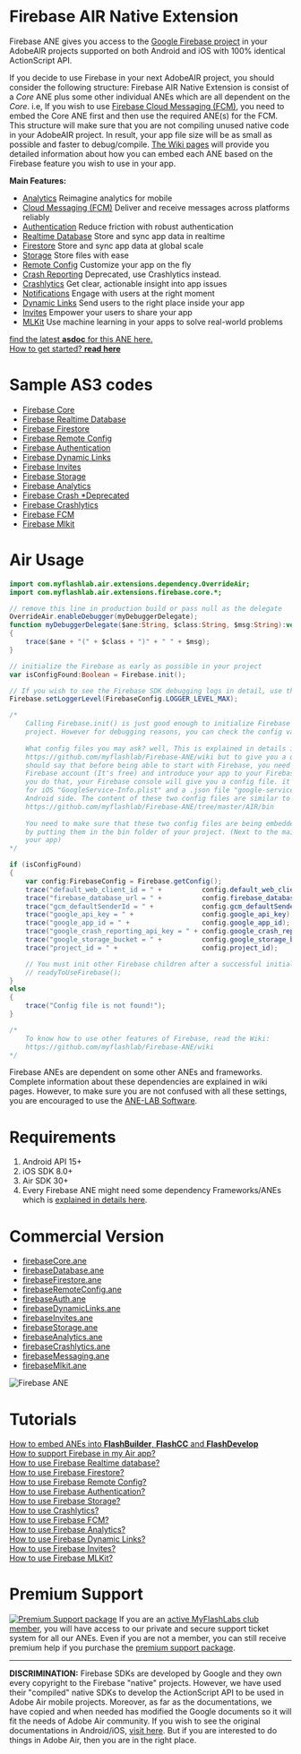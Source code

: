 # Firebase AIR Native Extension
Firebase ANE gives you access to the [Google Firebase project](https://firebase.google.com/docs/) in your AdobeAIR projects supported on both Android and iOS with 100% identical ActionScript API. 

If you decide to use Firebase in your next AdobeAIR project, you should consider the following structure: Firebase AIR Native Extension is consist of a *Core* ANE plus some other individual ANEs which are all dependent on the *Core*. i.e, If you wish to use [Firebase Cloud Messaging (FCM)](http://www.myflashlabs.com/product/fcm-firebase-air-native-extension/), you need to embed the Core ANE first and then use the required ANE(s) for the FCM. This structure will make sure that you are not compiling unused native code in your AdobeAIR project. In result, your app file size will be as small as possible and faster to debug/compile. [The Wiki pages](https://github.com/myflashlab/Firebase-ANE/wiki) will provide you detailed information about how you can embed each ANE based on the Firebase feature you wish to use in your app.

**Main Features:**
* [Analytics](https://firebase.google.com/docs/analytics/) Reimagine analytics for mobile 
* [Cloud Messaging (FCM)](https://firebase.google.com/docs/cloud-messaging/) Deliver and receive messages across platforms reliably 
* [Authentication](https://firebase.google.com/docs/auth/) Reduce friction with robust authentication 
* [Realtime Database](https://firebase.google.com/docs/database/) Store and sync app data in realtime 
* [Firestore](https://firebase.google.com/docs/firestore/) Store and sync app data at global scale
* [Storage](https://firebase.google.com/docs/storage/) Store files with ease 
* [Remote Config](https://firebase.google.com/docs/remote-config/) Customize your app on the fly 
* [Crash Reporting](https://firebase.google.com/docs/crash/) Deprecated, use Crashlytics instead.
* [Crashlytics](https://firebase.google.com/docs/crashlytics/) Get clear, actionable insight into app issues 
* [Notifications](https://firebase.google.com/docs/notifications/) Engage with users at the right moment 
* [Dynamic Links](https://firebase.google.com/docs/dynamic-links/) Send users to the right place inside your app 
* [Invites](https://firebase.google.com/docs/invites/) Empower your users to share your app 
* [MLKit](https://firebase.google.com/docs/ml-kit/) Use machine learning in your apps to solve real-world problems

[find the latest **asdoc** for this ANE here.](http://myflashlab.github.io/asdoc/)  
[How to get started? **read here**](https://github.com/myflashlab/Firebase-ANE/wiki)

# Sample AS3 codes
* [Firebase Core](https://github.com/myflashlab/Firebase-ANE/blob/master/AIR/src/Main.as)
* [Firebase Realtime Database](https://github.com/myflashlab/Firebase-ANE/blob/master/AIR/src/MainDatabase.as)
* [Firebase Firestore](https://github.com/myflashlab/Firebase-ANE/blob/master/AIR/src/MainFirestore.as)
* [Firebase Remote Config](https://github.com/myflashlab/Firebase-ANE/blob/master/AIR/src/MainRemoteConfig.as)
* [Firebase Authentication](https://github.com/myflashlab/Firebase-ANE/blob/master/AIR/src/MainAuth.as)
* [Firebase Dynamic Links](https://github.com/myflashlab/Firebase-ANE/blob/master/AIR/src/MainDynamicLinks.as)
* [Firebase Invites](https://github.com/myflashlab/Firebase-ANE/blob/master/AIR/src/MainInvites.as)
* [Firebase Storage](https://github.com/myflashlab/Firebase-ANE/blob/master/AIR/src/MainStorage.as)
* [Firebase Analytics](https://github.com/myflashlab/Firebase-ANE/blob/master/AIR/src/MainAnalytics.as)
* [Firebase Crash *Deprecated](https://github.com/myflashlab/Firebase-ANE/blob/master/AIR/src/MainCrash.as)
* [Firebase Crashlytics](https://github.com/myflashlab/Firebase-ANE/blob/master/AIR/src/MainCrashlytics.as)
* [Firebase FCM](https://github.com/myflashlab/Firebase-ANE/blob/master/AIR/src/MainFcm.as)
* [Firebase Mlkit](https://github.com/myflashlab/Firebase-ANE/blob/master/AIR/src/MainMlkit.as)

# Air Usage
```actionscript
import com.myflashlab.air.extensions.dependency.OverrideAir;
import com.myflashlab.air.extensions.firebase.core.*;

// remove this line in production build or pass null as the delegate
OverrideAir.enableDebugger(myDebuggerDelegate);
function myDebuggerDelegate($ane:String, $class:String, $msg:String):void
{
	trace($ane + "(" + $class + ")" + " " + $msg);
}

// initialize the Firebase as early as possible in your project
var isConfigFound:Boolean = Firebase.init();

// If you wish to see the Firebase SDK debugging logs in detail, use the following
Firebase.setLoggerLevel(FirebaseConfig.LOGGER_LEVEL_MAX);

/*
	Calling Firebase.init() is just good enough to initialize Firebase core in your Air 
	project. However for debugging reasons, you can check the config values like below:
	
	What config files you may ask? well, This is explained in details in the Wiki pages. 
	https://github.com/myflashlab/Firebase-ANE/wiki but to give you a quick idea, I 
	should say that before being able to start with Firebase, you need to create a 
	Firebase account (It's free) and introduce your app to your Firebase console. When 
	you do that, your Firebase console will give you a config file. it will be a .plist 
	for iOS "GoogleService-Info.plist" and a .json file "google-services.json" for the 
	Android side. The content of these two config files are similar to these: 
	https://github.com/myflashlab/Firebase-ANE/tree/master/AIR/bin
	
	You need to make sure that these two config files are being embedded in your project 
	by putting them in the bin folder of your project. (Next to the main .swf file of 
	your app)
*/

if (isConfigFound)
{
	var config:FirebaseConfig = Firebase.getConfig();
	trace("default_web_client_id = " + 			config.default_web_client_id);
	trace("firebase_database_url = " + 			config.firebase_database_url);
	trace("gcm_defaultSenderId = " + 			config.gcm_defaultSenderId);
	trace("google_api_key = " + 				config.google_api_key);
	trace("google_app_id = " + 					config.google_app_id);
	trace("google_crash_reporting_api_key = " + config.google_crash_reporting_api_key);
	trace("google_storage_bucket = " + 			config.google_storage_bucket);
	trace("project_id = " + 					config.project_id);

	// You must init other Firebase children after a successful initialization of the Core ANE.
	// readyToUseFirebase();
}
else
{
	trace("Config file is not found!");
}

/*
	To know how to use other features of Firebase, read the Wiki:
	https://github.com/myflashlab/Firebase-ANE/wiki
*/
```

Firebase ANEs are dependent on some other ANEs and frameworks. Complete information about these dependencies are explained in wiki pages. However, to make sure you are not confused with all these settings, you are encouraged to use the [ANE-LAB Software](https://github.com/myflashlab/ANE-LAB/).

# Requirements 
1. Android API 15+
2. iOS SDK 8.0+
3. Air SDK 30+
4. Every Firebase ANE might need some dependency Frameworks/ANEs which is [explained in details here](https://github.com/myflashlab/Firebase-ANE/blob/master/Dependencies.md).

# Commercial Version
* [firebaseCore.ane](http://www.myflashlabs.com/product/firebase-air-native-extension/)
* [firebaseDatabase.ane](http://www.myflashlabs.com/product/realtime-database-firebase-air-native-extension/)
* [firebaseFirestore.ane](http://www.myflashlabs.com/product/firestore-firebase-air-native-extension/)
* [firebaseRemoteConfig.ane](http://www.myflashlabs.com/product/remote-config-firebase-air-native-extension/)
* [firebaseAuth.ane](http://www.myflashlabs.com/product/authentication-firebase-air-native-extension/)
* [firebaseDynamicLinks.ane](http://www.myflashlabs.com/product/dynamic-links-firebase-air-native-extension)
* [firebaseInvites.ane](http://www.myflashlabs.com/product/invites-firebase-air-native-extension)
* [firebaseStorage.ane](http://www.myflashlabs.com/product/storage-firebase-air-native-extension/)
* [firebaseAnalytics.ane](http://www.myflashlabs.com/product/analytics-firebase-air-native-extension/)
* [firebaseCrashlytics.ane](http://www.myflashlabs.com/product/crashlytics-firebase-air-native-extension)
* [firebaseMessaging.ane](http://www.myflashlabs.com/product/fcm-firebase-air-native-extension/)
* [firebaseMlkit.ane](http://www.myflashlabs.com/product/mlkit-firebase-air-native-extension/)

![Firebase ANE](https://www.myflashlabs.com/wp-content/uploads/2017/12/product_adobe-air-ane-extension-firebase_all-595x738.jpg)

# Tutorials
[How to embed ANEs into **FlashBuilder**, **FlashCC** and **FlashDevelop**](https://www.youtube.com/watch?v=Oubsb_3F3ec&list=PL_mmSjScdnxnSDTMYb1iDX4LemhIJrt1O)  
[How to support Firebase in my Air app?](https://github.com/myflashlab/Firebase-ANE/wiki/A.-Get-Started)  
[How to use Firebase Realtime database?](https://github.com/myflashlab/Firebase-ANE/wiki/B.-Realtime-Database#get-started-with-firebase-realtime-database-in-adobeair)  
[How to use Firebase Firestore?](https://github.com/myflashlab/Firebase-ANE/wiki/K.-Firestore#get-started-with-firestore-in-adobeair)  
[How to use Firebase Remote Config?](https://github.com/myflashlab/Firebase-ANE/wiki/C.-Remote-Config#get-started-with-firebase-remote-config-in-adobeair)  
[How to use Firebase Authentication?](https://github.com/myflashlab/Firebase-ANE/wiki/D.-Authentication#get-started-with-firebase-authentication-in-adobeair)  
[How to use Firebase Storage?](https://github.com/myflashlab/Firebase-ANE/wiki/E.-Storage#get-started-with-firebase-storage-in-adobeair)  
[How to use Crashlytics?](https://github.com/myflashlab/Firebase-ANE/wiki/L.-Crashlytics#get-started-with-firebase-crashlytics-in-adobeair)  
[How to use Firebase FCM?](https://github.com/myflashlab/Firebase-ANE/wiki/G.-FCM#get-started-with-firebase-fcm-in-adobeair)  
[How to use Firebase Analytics?](https://github.com/myflashlab/Firebase-ANE/wiki/H.-Analytics#get-started-with-firebase-analytics-in-adobeair)  
[How to use Firebase Dynamic Links?](https://github.com/myflashlab/Firebase-ANE/wiki/I.-Dynamic-Links#get-started-with-firebase-dynamic-links-in-adobeair)  
[How to use Firebase Invites?](https://github.com/myflashlab/Firebase-ANE/wiki/J.-Invites#get-started-with-firebase-invites-in-adobeair)  
[How to use Firebase MLKit?](https://github.com/myflashlab/Firebase-ANE/wiki/M.-MLKit#get-started-with-firebase-mlkit-in-adobeair)  

# Premium Support #
[![Premium Support package](https://www.myflashlabs.com/wp-content/uploads/2016/06/professional-support.jpg)](https://www.myflashlabs.com/product/myflashlabs-support/)
If you are an [active MyFlashLabs club member](https://www.myflashlabs.com/product/myflashlabs-club-membership/), you will have access to our private and secure support ticket system for all our ANEs. Even if you are not a member, you can still receive premium help if you purchase the [premium support package](https://www.myflashlabs.com/product/myflashlabs-support/).

--------------------------------------
**DISCRIMINATION:** Firebase SDKs are developed by Google and they own every copyright to the Firebase "native" projects. However, we have used their "compiled" native SDKs to develop the ActionScript API to be used in Adobe Air mobile projects. Moreover, as far as the documentations, we have copied and when needed has modified the Google documents so it will fit the needs of Adobe Air community. If you wish to see the original documentations in Android/iOS, [visit here](https://firebase.google.com/docs/). But if you are interested to do things in Adobe Air, then you are in the right place.